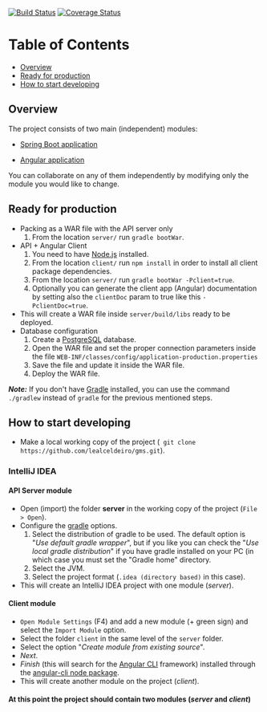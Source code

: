 [![Build Status](https://travis-ci.org/lealceldeiro/gms.svg?branch=master)](https://travis-ci.org/lealceldeiro/gms)
[![Coverage Status](https://coveralls.io/repos/github/lealceldeiro/gms/badge.svg?branch=master)](https://coveralls.io/github/lealceldeiro/gms?branch=master)

# Table of Contents
* [Overview](#overview)
* [Ready for production](#ready-for-production)
* [How to start developing](#how-to-start-developing)


## Overview
The project consists of two main (independent) modules:

 - [Spring Boot application](./server)
   
 - [Angular application](./client)
  
  You can collaborate on any of them independently by modifying only the module you would like to change.

## Ready for production
* Packing as a WAR file with the API server only
  1. From the location `server/` run `gradle bootWar`.
* API + Angular Client
  1. You need to have [Node.js][4] installed.
  2. From the location `client/` run `npm install` in order to install all client package dependencies.
  3. From the location `server/` run `gradle bootWar -Pclient=true`.
  4. Optionally you can generate the client app (Angular) documentation by setting also the `clientDoc` param to true like this `-PclientDoc=true`.
* This will create a WAR file inside `server/build/libs` ready to be deployed.
* Database configuration
  1. Create a [PostgreSQL][5] database.
  2. Open the WAR file and set the proper connection parameters inside the file `WEB-INF/classes/config/application-production.properties`
  3. Save the file and update it inside the WAR file.
  4. Deploy the WAR file.

_**Note:**_ If you don't have [Gradle][6] installed, you can use the command `./gradlew` instead of `gradle` for the previous mentioned steps.

## How to start developing
* Make a local working copy of the project (` git clone https://github.com/lealceldeiro/gms.git`).

### IntelliJ IDEA
#### API Server module
* Open (import) the folder **server** in the working copy of the project (`File > Open`).
* Configure the [gradle][1] options.
  1. Select the distribution of gradle to be used. The default option is "_Use default gradle wrapper_", but if you like you can check the "_Use local gradle distribution_" if you have gradle installed on your PC (in which case you must set the "Gradle home" directory.
  2. Select the JVM.
  3. Select the project format (`.idea (directory based)` in this case).
* This will create an IntelliJ IDEA project with one module (_server_).
#### Client module
* `Open Module Settings` (F4) and add a new module (+ green sign) and select the `Import Module` option.
* Select the folder `client` in the same level of the `server` folder.
* Select the option "_Create module from existing source_".
* _Next_.
* _Finish_ (this will search for the [Angular CLI][2] framework) installed through the [angular-cli node package][3].
* This will create another module on the project (_client_).
#### At this point the project should contain two modules (_server_ and _client_)

[1]: https://gradle.org/
[2]: https://cli.angular.io/
[3]: https://www.npmjs.com/package/angular-cli
[4]: https://nodejs.org/en/
[5]: https://www.postgresql.org/
[6]: https://gradle.org/
